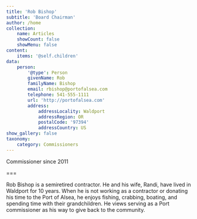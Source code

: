 ```yaml
---
title: 'Rob Bishop'
subtitle: 'Board Chairman'
author: /home
collection:
    name: Articles
    showCount: false
    showMenu: false
content:
    items: '@self.children'
data:
    person:
        '@type': Person
        givenName: Rob
        familyName: Bishop
        email: rbishop@portofalsea.com
        telephone: 541-555-1111
        url: 'http://portofalsea.com'
        address:
            addressLocality: Waldport
            addressRegion: OR
            postalCode: '97394'
            addressCountry: US
show_gallery: false
taxonomy:
    category: Commissioners
---
```


Commissioner since 2011

===

Rob Bishop is a semi­retired contractor. He and his wife, Randi, have lived in Waldport for 10 years. When he is not working as a contractor or donating his time to the Port of Alsea, he enjoys fishing, crabbing, boating, and spending time with their grandchildren. He views serving as a Port commissioner as his way to give back to the community.
